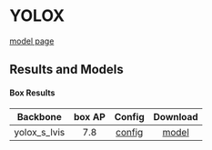 # YOLOX

[model page](https://github.com/open-mmlab/mmdetection/blob/3.x/configs/yolox/README.md)

## Results and Models

#### Box Results

|   Backbone   | box AP |          Config           |                                                 Download                                                  |
| :----------: | :----: | :-----------------------: | :-------------------------------------------------------------------------------------------------------: |
| yolox_s_lvis |  7.8   | [config](yolox_s_lvis.py) | [model](https://github.com/okotaku/dethub-weights/releases/download/v0.1.1lvis/yolox_s_lvis-7784e9fa.pth) |
